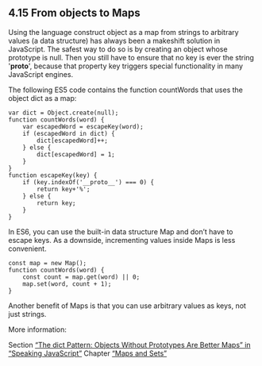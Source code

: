 <h2>4.15 From objects to Maps</h2>

Using the language construct object as a map from strings to arbitrary values (a data structure) has always been a makeshift solution in JavaScript. The safest way to do so is by creating an object whose prototype is null. Then you still have to ensure that no key is ever the string '__proto__', because that property key triggers special functionality in many JavaScript engines.

The following ES5 code contains the function countWords that uses the object dict as a map:
```
var dict = Object.create(null);
function countWords(word) {
    var escapedWord = escapeKey(word);
    if (escapedWord in dict) {
        dict[escapedWord]++;
    } else {
        dict[escapedWord] = 1;
    }
}
function escapeKey(key) {
    if (key.indexOf('__proto__') === 0) {
        return key+'%';
    } else {
        return key;
    }
}
```

In ES6, you can use the built-in data structure Map and don’t have to escape keys. As a downside, incrementing values inside Maps is less convenient.

```
const map = new Map();
function countWords(word) {
    const count = map.get(word) || 0;
    map.set(word, count + 1);
}
```
Another benefit of Maps is that you can use arbitrary values as keys, not just strings.

More information:

Section [“The dict Pattern: Objects Without Prototypes Are Better Maps” in “Speaking JavaScript”](http://speakingjs.com/es5/ch17.html#dict_pattern)
Chapter [“Maps and Sets”](http://exploringjs.com/es6/ch_maps-sets.html#ch_maps-sets)